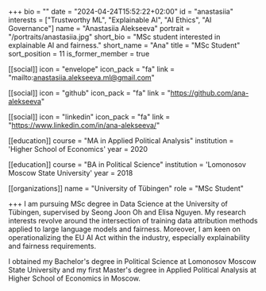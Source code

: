 +++
bio = ""
date = "2024-04-24T15:52:22+02:00"
id = "anastasiia"
interests = ["Trustworthy ML", "Explainable AI", "AI Ethics", "AI Governance"]
name = "Anastasiia Alekseeva"
portrait = "/portraits/anastasiia.jpg"
short_bio = "MSc student interested in explainable AI and fairness."
short_name = "Ana"
title = "MSc Student"
sort_position = 11
is_former_member = true

[[social]]
    icon = "envelope"
    icon_pack = "fa"
    link = "mailto:anastasiia.alekseeva.ml@gmail.com"


[[social]]
    icon = "github"
    icon_pack = "fa"
    link = "https://github.com/ana-alekseeva"

[[social]]
    icon = "linkedin"
    icon_pack = "fa"
    link = "https://www.linkedin.com/in/ana-alekseeva/"

[[education]]
    course = "MA in Applied Political Analysis"
    institution = 'Higher School of Economics'
    year = 2020

[[education]]
    course = "BA in Political Science"
    institution = 'Lomonosov Moscow State University'
    year = 2018

[[organizations]]
    name = "University of Tübingen"
    role = "MSc Student"

+++
I am pursuing MSc degree in Data Science at the University of Tübingen, supervised by Seong Joon Oh and Elisa Nguyen. My research interests revolve around the intersection of training data attribution methods applied to large language models and fairness. Moreover, I am keen on operationalizing the EU AI Act within the industry, especially explainability and fairness requirements.  

I obtained my Bachelor's degree in Political Science at Lomonosov Moscow State University and my first Master's degree in Applied Political Analysis at Higher School of Economics in Moscow.
